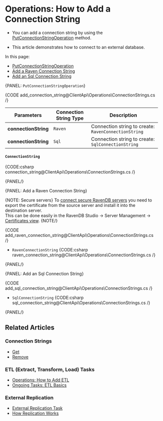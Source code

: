 # Operations: How to Add a Connection String

* You can add a connection string by using the [PutConnectionStringOperation](../../../../client-api/operations/maintenance/connection-strings/add-connection-string#putconnectionstringoperation) method.

* This article demonstrates how to connect to an external database.  

In this page:

* [PutConnectionStringOperation](../../../../client-api/operations/maintenance/connection-strings/add-connection-string#putconnectionstringoperation)  
* [Add a Raven Connection String](../../../../client-api/operations/maintenance/connection-strings/add-connection-string#add-a-raven-connection-string)  
* [Add an Sql Connection String](../../../../client-api/operations/maintenance/connection-strings/add-connection-string#add-an-sql-connection-string)  

{PANEL: `PutConnectionStringOperation`}

{CODE add_connection_string@ClientApi\Operations\ConnectionStrings.cs /}

| Parameters | Connection String Type | Description |
| ------------- | ----- | ---- |
| **connectionString** | `Raven` | Connection string to create: `RavenConnectionString` |
| **connectionString** | `Sql` | Connection string to create: `SqlConnectionString` |


#### `ConnectionString`

{CODE:csharp connection_string@ClientApi\Operations\ConnectionStrings.cs /}

{PANEL/}



{PANEL: Add a Raven Connection String}

{NOTE: Secure servers}
 To [connect secure RavenDB servers](../../../../server/security/authentication/certificate-management#enabling-communication-between-servers-importing-and-exporting-certificates) you need to export the certificate from the source server and install it into the destination server.  
 This can be done easily in the RavenDB Studio -> Server Management -> [Certificates view](../../../../server/security/authentication/certificate-management#studio-certificates-management-view).
{NOTE/}

{CODE add_raven_connection_string@ClientApi\Operations\ConnectionStrings.cs /}

* `RavenConnectionString` 
  {CODE:csharp raven_connection_string@ClientApi\Operations\ConnectionStrings.cs /}

{PANEL/}



{PANEL: Add an Sql Connection String}

{CODE add_sql_connection_string@ClientApi\Operations\ConnectionStrings.cs /}

* `SqlConnectionString` 
  {CODE:csharp sql_connection_string@ClientApi\Operations\ConnectionStrings.cs /}

{PANEL/}

## Related Articles

### Connection Strings

- [Get](../../../../client-api/operations/maintenance/connection-strings/get-connection-string)
- [Remove](../../../../client-api/operations/maintenance/connection-strings/remove-connection-string)

### ETL (Extract, Transform, Load) Tasks

- [Operations: How to Add ETL](../../../../client-api/operations/maintenance/etl/add-etl)
- [Ongoing Tasks: ETL Basics](../../../../server/ongoing-tasks/etl/basics)

### External Replication

- [External Replication Task](../../../../studio/database/tasks/ongoing-tasks/external-replication-task)
- [How Replication Works](../../../../server/clustering/replication/replication)

